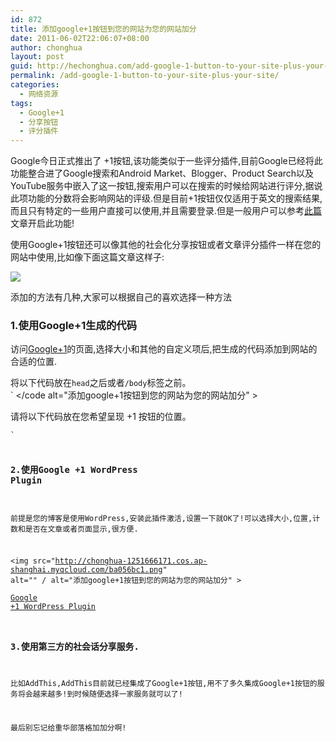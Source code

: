 ```yaml
---
id: 872
title: 添加google+1按钮到您的网站为您的网站加分
date: 2011-06-02T22:06:07+08:00
author: chonghua
layout: post
guid: http://hechonghua.com/add-google-1-button-to-your-site-plus-your-site/
permalink: /add-google-1-button-to-your-site-plus-your-site/
categories:
  - 网络资源
tags:
  - Google+1
  - 分享按钮
  - 评分插件
---
```

Google今日正式推出了 +1按钮,该功能类似于一些评分插件,目前Google已经将此功能整合进了Google搜索和Android Market、Blogger、Product Search以及YouTube服务中嵌入了这一按钮,搜索用户可以在搜索的时候给网站进行评分,据说此项功能的分数将会影响网站的评级.但是目前+1按钮仅仅适用于英文的搜索结果,而且只有特定的一些用户直接可以使用,并且需要登录.但是一般用户可以参考<a href="http://www.cnbeta.com/articles/138792.htm" target="_blank">此篇</a>文章开启此功能!

<!--more-->

使用Google+1按钮还可以像其他的社会化分享按钮或者文章评分插件一样在您的网站中使用,比如像下面这篇文章这样子:

![](http://chonghua-1251666171.cos.ap-shanghai.myqcloud.com/d2eda331.png) </span>

添加的方法有几种,大家可以根据自己的喜欢选择一种方法</span>

### 1.使用Google+1生成的代码

访问</span><a href="http://www.google.com/webmasters/+1/button/index.html" target="_blank">Google+1</a>的页面,选择大小和其他的自定义项后,把生成的代码添加到网站的合适的位置.

将以下代码放在`head`之后或者`/body`标签之前。  
`<script type="text/javascript" src="http://apis.google.com/js/plusone.js"></script> </code alt="添加google+1按钮到您的网站为您的网站加分" ></p>
<p>请将以下代码放在您希望呈现 +1 按钮的位置。 </p>
<p><code><g:plusone></g:plusone>`  
<img src="http://chonghua-1251666171.cos.ap-shanghai.myqcloud.com/c806d035.png" alt="" / alt="添加google+1按钮到您的网站为您的网站加分" >

### 2.使用Google +1 WordPress Plugin

前提是您的博客是使用WordPress,安装此插件激活,设置一下就OK了!可以选择大小,位置,计数和是否在文章或者页面显示,很方便.

<img src="http://chonghua-1251666171.cos.ap-shanghai.myqcloud.com/ba056bc1.png" alt="" / alt="添加google+1按钮到您的网站为您的网站加分" >  
<a href="http://wordpress.org/extend/plugins/wp-plus-one/" target="_blank">Google +1 WordPress Plugin</a>

### 3.使用第三方的社会话分享服务.

比如AddThis,AddThis目前就已经集成了Google+1按钮,用不了多久集成Google+1按钮的服务将会越来越多!到时候随便选择一家服务就可以了!

最后别忘记给重华部落格加加分啊!